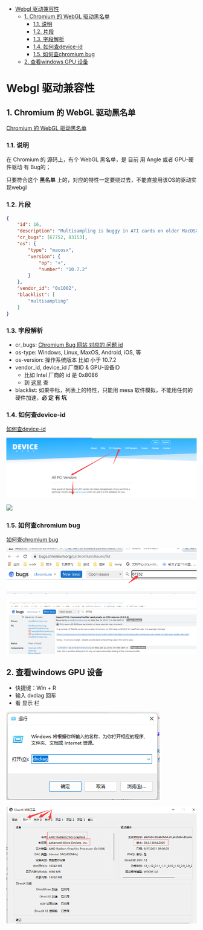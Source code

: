 - [Webgl 驱动兼容性](#webgl-驱动兼容性)
  - [1. Chromium 的 WebGL 驱动黑名单](#1-chromium-的-webgl-驱动黑名单)
    - [1.1. 说明](#11-说明)
    - [1.2. 片段](#12-片段)
    - [1.3. 字段解析](#13-字段解析)
    - [1.4. 如何查device-id](#14-如何查device-id)
    - [1.5. 如何查chromium bug](#15-如何查chromium-bug)
  - [2. 查看windows GPU 设备](#2-查看windows-gpu-设备)

# Webgl 驱动兼容性

## 1. Chromium 的 WebGL 驱动黑名单

[Chromium 的 WebGL 驱动黑名单](https://chromium.googlesource.com/chromium/deps/gpu/software_rendering_list/+/refs/heads/main/software_rendering_list.json)

### 1.1. 说明

在 Chromium 的 源码上，有个 WebGL 黑名单，是 目前 用 Angle 或者 GPU-硬件驱动 有 Bug的；

只要符合这个 **黑名单** 上的，对应的特性一定要绕过去，不能直接用该OS的驱动实现webgl

### 1.2. 片段

``` json
{
	"id": 16,
	"description": "Multisampling is buggy in ATI cards on older MacOSX.",
	"cr_bugs": [67752, 83153],
	"os": {
		"type": "macosx",
		"version": {
			"op": "<",
			"number": "10.7.2"
		}
	},
	"vendor_id": "0x1002",
	"blacklist": [
		"multisampling"
	]
}
```

### 1.3. 字段解析

+ cr_bugs: [Chromium Bug 网站 对应的 问题 id](https://bugs.chromium.org/p/chromium/issues/)
+ os-type: Windows, Linux, MaxOS, Android, iOS, 等
+ os-version: 操作系统版本 比如 小于 10.7.2
+ vendor_id, device_id 厂商ID & GPU-设备ID
	- 比如 Intel 厂商的 id 是 0x8086
	- 到 [这里](https://devicehunt.com/) 查
+ blacklist: 如果中标，列表上的特性，只能用 mesa 软件模拟，不能用任何的 硬件加速，**必 定 有 坑**

### 1.4. 如何查device-id

[如何查device-id](https://devicehunt.com/)

![](../../../img/m_d0b668defb6ef42af2edf7625dffe4de_r.png)

![](../../../img/m_7d6c1191c7bd8a6cf3f59f2dec96995b_r.png)

### 1.5. 如何查chromium bug

[如何查chromium bug](https://bugs.chromium.org/p/chromium/issues/)

![](../../../img/m_2b03b7b48eea7aec251a12a4100e8857_r.png)

![](../../../img/m_7de6a0be904c9018ff86fce03acb5321_r.png)

## 2. 查看windows GPU 设备

+ 快捷键：Win + R
+ 输入 dxdiag 回车
+ 看 显示 栏

![](../../../img/m_ccfd71078d10fe2b555bcca343e78fed_r.png)

![](../../../img/m_45d7360a746ac763a5e8b220728676cc_r.png)